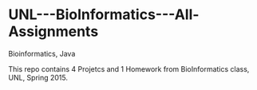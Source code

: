 # UNL---BioInformatics---All-Assignments
Bioinformatics, Java

This repo contains 4 Projetcs and 1 Homework from BioInformatics class, UNL, Spring 2015.
